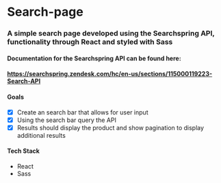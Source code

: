 # Search-page

### A simple search page developed using the Searchspring API, functionality through React and styled with Sass

#### Documentation for the Searchspring API can be found here:

#### https://searchspring.zendesk.com/hc/en-us/sections/115000119223-Search-API

#### Goals

- [x] Create an search bar that allows for user input
- [x] Using the search bar query the API
- [x] Results should display the product and show pagination to display additional results

#### Tech Stack

- React
- Sass
